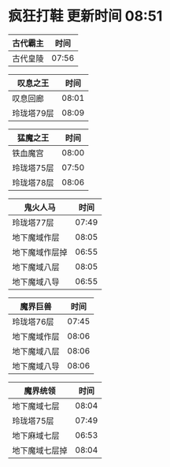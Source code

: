 # 疯狂打鞋 更新时间 08:51

| 古代霸主   | 时间    |
|--------|-------|
| 古代皇陵 | 07:56 |

| 叹息之王   | 时间    |
|--------|-------|
| 叹息回廊 | 08:01 |
| 玲珑塔79层 | 08:09 |

| 猛魔之王   | 时间    |
|--------|-------|
| 铁血魔宫 | 08:00 |
| 玲珑塔75层 | 07:50 |
| 玲珑塔78层 | 08:06 |

| 鬼火人马   | 时间    |
|--------|-------|
| 玲珑塔77层 | 07:49 |
| 地下魔域作层 | 08:05 |
| 地下魔域作层掉 | 06:55 |
| 地下魔域八层 | 08:05 |
| 地下魔域八导 | 06:55 |

| 魔界巨兽   | 时间    |
|--------|-------|
| 玲珑塔76层 | 07:45 |
| 地下魔域作层 | 08:06 |
| 地下魔域八层 | 08:06 |
| 地下魔域八导 | 08:06 |

| 魔界统领   | 时间    |
|--------|-------|
| 地下魔域七层 | 08:04 |
| 玲珑塔75层 | 07:49 |
| 地下麻域七层 | 06:53 |
| 地下魔域七层掉 | 08:04 |